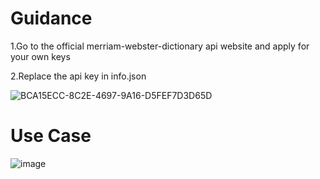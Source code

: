 # Guidance

1.Go to the official merriam-webster-dictionary api website and apply for your own keys

2.Replace the api key in info.json

![BCA15ECC-8C2E-4697-9A16-D5FEF7D3D65D](https://github.com/Fuuuuuji/merriam-webster-dictionary/assets/165608722/85d76771-068d-46f4-98a1-27f6db0ae3ea)

# Use Case

![image](https://github.com/Fuuuuuji/merriam-webster-dictionary/assets/165608722/95a7aeb2-df60-4b72-870b-ac7aa775a041)
